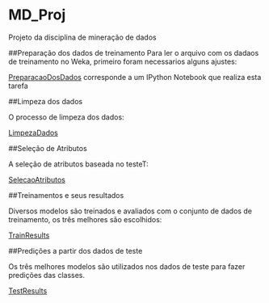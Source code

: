 MD_Proj
=======

Projeto da disciplina de mineração de dados

##Preparação dos dados de treinamento
Para ler o arquivo com os dadaos de treinamento no Weka, primeiro foram necessarios alguns ajustes:

[PreparacaoDosDados](http://nbviewer.ipython.org/github/ojon/MD_Proj/blob/master/PreparacaoDosDados.ipynb) corresponde a um IPython Notebook que realiza esta tarefa

##Limpeza dos dados

O processo de limpeza dos dados:

[LimpezaDados](http://nbviewer.ipython.org/github/ojon/MD_Proj/blob/master/LimpezaDados.ipynb)

##Seleção de Atributos

A seleção de atributos baseada no testeT:

[SelecaoAtributos](http://nbviewer.ipython.org/github/ojon/MD_Proj/blob/master/SelecaoAtributos.ipynb)

##Treinamentos e seus resultados

Diversos modelos são treinados e avaliados com o conjunto de dados de treinamento, os três melhores são escolhidos:

[TrainResults](http://nbviewer.ipython.org/github/ojon/MD_Proj/blob/master/TrainResults.ipynb)

##Predições a partir dos dados de teste

Os três melhores modelos são utilizados nos dados de teste para fazer predições das classes.

[TestResults](http://nbviewer.ipython.org/github/ojon/MD_Proj/blob/master/TestResults.ipynb)
